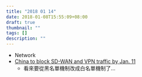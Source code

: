 ```yaml
---
title: "2018 01 14"
date: 2018-01-08T15:55:09+08:00
draft: true
thumbnail: ""
tags: []
description: ""
---
```


* Network
 * [China to block SD-WAN and VPN traffic by Jan. 11](https://www.networkworld.com/article/3245795/sd-wan/china-to-block-sd-wan-and-vpn-traffic-by-jan-11.html)
     * 看來要從黑名單機制改成白名單機制了...
